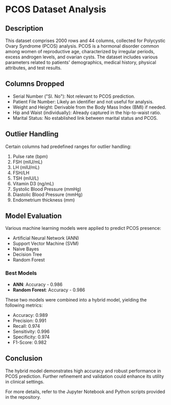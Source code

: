 # PCOS Dataset Analysis

## Description
This dataset comprises 2000 rows and 44 columns, collected for Polycystic Ovary Syndrome (PCOS) analysis. PCOS is a hormonal disorder common among women of reproductive age, characterized by irregular periods, excess androgen levels, and ovarian cysts. The dataset includes various parameters related to patients' demographics, medical history, physical attributes, and test results.

## Columns Dropped
- Serial Number ("Sl. No"): Not relevant to PCOS prediction.
- Patient File Number: Likely an identifier and not useful for analysis.
- Weight and Height: Derivable from the Body Mass Index (BMI) if needed.
- Hip and Waist (individually): Already captured in the hip-to-waist ratio.
- Marital Status: No established link between marital status and PCOS.

## Outlier Handling
Certain columns had predefined ranges for outlier handling:
1. Pulse rate (bpm)
2. FSH (mIU/mL)
3. LH (mIU/mL)
4. FSH/LH
5. TSH (mIU/L)
6. Vitamin D3 (ng/mL)
7. Systolic Blood Pressure (mmHg)
8. Diastolic Blood Pressure (mmHg)
9. Endometrium thickness (mm)

## Model Evaluation
Various machine learning models were applied to predict PCOS presence:
- Artificial Neural Network (ANN)
- Support Vector Machine (SVM)
- Naive Bayes
- Decision Tree
- Random Forest

### Best Models
- **ANN**: Accuracy - 0.986
- **Random Forest**: Accuracy - 0.986

These two models were combined into a hybrid model, yielding the following metrics:
- Accuracy: 0.989
- Precision: 0.991
- Recall: 0.974
- Sensitivity: 0.996
- Specificity: 0.974
- F1-Score: 0.982

## Conclusion
The hybrid model demonstrates high accuracy and robust performance in PCOS prediction. Further refinement and validation could enhance its utility in clinical settings.

For more details, refer to the Jupyter Notebook and Python scripts provided in the repository. 

